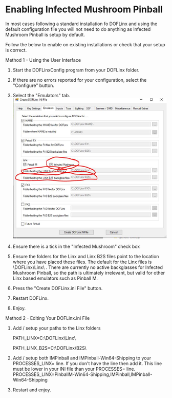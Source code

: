 # Enabling Infected Mushroom Pinball

In most cases following a standard installation fo DOFLinx and using the default configuration file you will not need to do anything as Infected Mushroom Pinball is setup by default.

Follow the below to enable on existing installations or check that your setup is correct.

Method 1 - Using the User Interface

1. Start the DOFLinxConfig program from your DOFLinx folder.
  
2. If there are no errors reported for your configuration, select the "Configure" button.
   
3. Select the "Emulators" tab.
![](../img/media/IMP_Configuration.png)
   
4. Ensure there is a tick in the "Infected Mushroom" check box
   
5. Ensure the folders for the Linx and Linx B2S files point to the location where you have placed these files.  The default for the Linx files is \DOFLinx\Linx\ .  There are currently no active backglasses for Infected Mushroom Pinball, so the path is ultimately irrelevant, but valid for other Linx based emulators such as Pinball M.

6. Press the "Create DOFLinx.ini File" button.

7. Restart DOFLinx.
   
8. Enjoy.

Method 2 - Editing Your DOFLinx.ini File

1. Add / setup your paths to the Linx folders

    PATH_LINX=C:\DOFLinx\Linx\
   
    PATH_LINX_B2S=C:\DOFLinx\B2S\

3. Add / setup both IMPinball and IMPinball-Win64-Shipping to your PROCESSES_LINX= line.  If you don't have the line then add it.  This line must be lower in your INI file than your PROCESSES= line.
PROCESSES_LINX=PinballM-Win64-Shipping,IMPinball,IMPinball-Win64-Shipping

4. Restart and enjoy.
